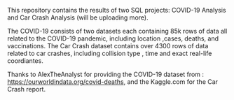 This repository contains the results of two SQL projects: COVID-19 Analysis and Car Crash Analysis (will be uploading more).

The COVID-19 consists of two datasets each containing 85k rows of data all related to the COVID-19 pandemic, including location ,cases, deaths, and vaccinations.
The Car Crash dataset contains over 4300 rows of data related to car crashes, including collision type , time and exact real-life coordiantes.

Thanks to AlexTheAnalyst for providing the COVID-19 dataset from : https://ourworldindata.org/covid-deaths, and the Kaggle.com for the Car Crash report.
